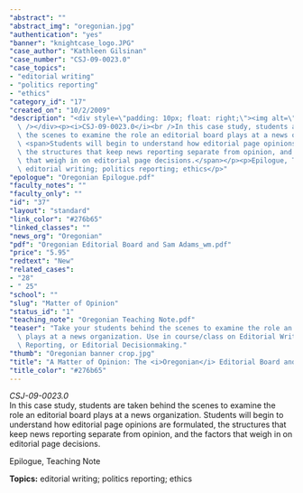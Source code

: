 ```yaml
---
"abstract": ""
"abstract_img": "oregonian.jpg"
"authentication": "yes"
"banner": "knightcase_logo.JPG"
"case_author": "Kathleen Gilsinan"
"case_number": "CSJ-09-0023.0"
"case_topics":
- "editorial writing"
- "politics reporting"
- "ethics"
"category_id": "17"
"created_on": "10/2/2009"
"description": "<div style=\"padding: 10px; float: right;\"><img alt=\"\" src=\"/casestudy/files/photos/366/abstract_small.jpg\"\
  \ /></div><p><i>CSJ-09-0023.0</i><br />In this case study, students are taken behind\
  \ the scenes to examine the role an editorial board plays at a news organization.\
  \ <span>Students will begin to understand how editorial page opinions are formulated,\
  \ the structures that keep news reporting separate from opinion, and the factors\
  \ that weigh in on editorial page decisions.</span></p><p>Epilogue, Teaching Note</p><p><b>Topics:</b>\
  \ editorial writing; politics reporting; ethics</p>"
"epologue": "Oregonian Epilogue.pdf"
"faculty_notes": ""
"faculty_only": ""
"id": "37"
"layout": "standard"
"link_color": "#276b65"
"linked_classes": ""
"news_org": "Oregonian"
"pdf": "Oregonian Editorial Board and Sam Adams_wm.pdf"
"price": "5.95"
"redtext": "New"
"related_cases":
- "28"
- " 25"
"school": ""
"slug": "Matter of Opinion"
"status_id": "1"
"teaching_note": "Oregonian Teaching Note.pdf"
"teaser": "Take your students behind the scenes to examine the role an editorial board\
  \ plays at a news organization. Use in course/class on Editorial Writing, Political\
  \ Reporting, or Editorial Decisionmaking."
"thumb": "Oregonian banner crop.jpg"
"title": "A Matter of Opinion: The <i>Oregonian</i> Editorial Board and Sam Adams "
"title_color": "#276b65"
---
```

<div style="padding: 10px; float: right;"><img alt="" src="/casestudy/files/photos/366/abstract_small.jpg" /></div><p><i>CSJ-09-0023.0</i><br />In this case study, students are taken behind the scenes to examine the role an editorial board plays at a news organization. <span>Students will begin to understand how editorial page opinions are formulated, the structures that keep news reporting separate from opinion, and the factors that weigh in on editorial page decisions.</span></p><p>Epilogue, Teaching Note</p><p><b>Topics:</b> editorial writing; politics reporting; ethics</p>